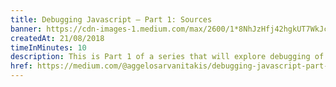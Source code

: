```yaml
---
title: Debugging Javascript — Part 1: Sources
banner: https://cdn-images-1.medium.com/max/2600/1*8NhJzHfj42hgkUT7WkJc5A.jpeg
createdAt: 21/08/2018
timeInMinutes: 10
description: This is Part 1 of a series that will explore debugging of a front-end Javascript application. Debugging can be reduced down to proper knowledge of the developer tools that each browser offers. In this article we will be focusing on Chrome developer tools and in particular how you can get the most out of the Sources tab, by focusing only on the most commonly used tools .
href: https://medium.com/@aggelosarvanitakis/debugging-javascript-part-1-sources-d0b48007a4ab
---
```


